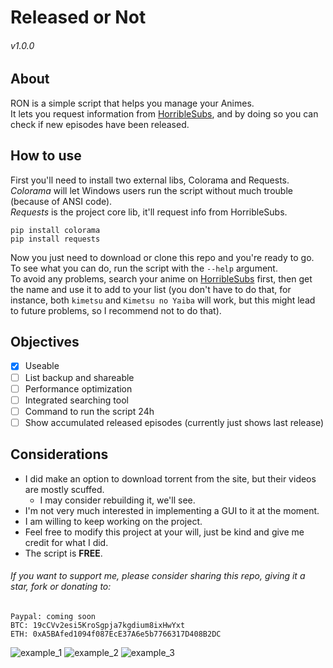 # Released or Not
###### v1.0.0
## About
RON is a simple script that helps you manage your Animes.  
It lets you request information from [HorribleSubs](https://horriblesubs.info/), and by doing so you can check if new episodes have been released.

## How to use
First you'll need to install two external libs, Colorama and Requests.  
*Colorama* will let Windows users run the script without much trouble (because of ANSI code).  
*Requests* is the project core lib, it'll request info from HorribleSubs.

`pip install colorama`  
`pip install requests`

Now you just need to download or clone this repo and you're ready to go.  
To see what you can do, run the script with the `--help` argument.  
To avoid any problems, search your anime on [HorribleSubs](https://horriblesubs.info/) first, then get the name and use it to add to your list (you don't have to do that, for instance, both `kimetsu` and `Kimetsu no Yaiba` will work, but this might lead to future problems, so I recommend not to do that).

## Objectives
- [x] Useable
- [ ] List backup and shareable
- [ ] Performance optimization
- [ ] Integrated searching tool
- [ ] Command to run the script 24h
- [ ] Show accumulated released episodes (currently just shows last release)

## Considerations
- I did make an option to download torrent from the site, but their videos are mostly scuffed.
  - I may consider rebuilding it, we'll see.
- I'm not very much interested in implementing a GUI to it at the moment.
- I am willing to keep working on the project.
- Feel free to modify this project at your will, just be kind and give me credit for what I did.
- The script is **FREE**.   
   
###### If you want to support me, please consider sharing this repo, giving it a star, fork or donating to:  
```
Paypal: coming soon  
BTC: 19cCVv2esi5KroSgpja7kgdium8ixHwYxt  
ETH: 0xA5BAfed1094f087EcE37A6e5b7766317D408B2DC
```


![example_1](https://i.imgur.com/cr2mxWh.png)
![example_2](https://i.imgur.com/67uYAfB.png)
![example_3](https://i.imgur.com/4zVQ0DT.png)
